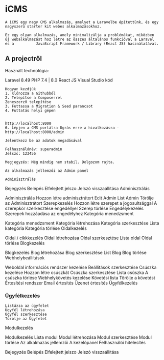 # iCMS
    A iCMS egy nagy CMS alkalmazás, amelyet a Laravelbe építettünk, és egy nagyszerű starter kit webes alkalmazásokhoz.

    Ez egy olyan alkalmazás, amely minimalizálja a problémákat, miközben új webalkalmazást hoz létre az összes általános funkcióval a Laravel és a          JavaScript Framework / Library (React JS) használatával.

## A projectről
Használt technológia:

Laravel 8.49
PHP 7.4 | 8.0
React JS
Visual Studio kód

    Hogyan kezdjük
    1. Klónozza a Githubból
    2. Telepítse a Composerrel
    Zeneszerző telepítése
    3. Futtassa a Migration & Seed parancsot
    4. Futtatás helyi gépen


    http://localhost:8000
    6. Lépjen a CMS portálra Ugrás erre a hivatkozásra - http://localhost:8000/admin

    Jelentkezz be az adatok megadásával

    Felhasználónév: superadmin
    Jelszó: 123456

    Megjegyzés: Még mindig nem stabil. Dolgozom rajta.

    Az alkalmazás jellemzői az Admin panel
    
    Adminisztrálás

 Bejegyzés
 Belépés
 Elfelejtett jelszo
 Jelszó visszaállítása
 Adminisztrálás

 Adminisztrálás
 Hozzon létre adminisztrátort
 Edit Admin
 List Admin
 Törölje az Adminisztrátort
 Szerepkezelés
 Hozzon létre szerepet a jogosultsággal
 A szerepkör szerkesztése engedéllyel
 Szerep törlése
 Engedélykezelés
 Szerepek hozzáadása az engedélyhez
Kategória menedzsment

 Kategória menedzsment
 Kategória létrehozása
 Kategória szerkesztése
 Lista kategória
 Kategória törlése
Oldalkezelés

 Oldal / cikkkezelés
 Oldal létrehozása
 Oldal szerkesztése
 Lista oldal
 Oldal törlése
Blogkezelés

 Blogkezelés
 Blog létrehozása
 Blog szerkesztése
 List Blog
 Blog törlése
Webhelybeállítások

 Weboldal információs rendszer kezelése
 Beállítások szerkesztése
 Csúszka kezelése
 Hozzon létre csúszkát
 Csúszka szerkesztése
 Lista csúszka
 A csúszka törlése
 Webhelykövetés kezelése
 Követési lista
 Törölje a követést
 Értesítési rendszer
 Email értesítés
 Üzenet értesítés
Ügyfélkezelés

### Ügyfélkezelés
    Listázza az ügyfelet
    Ügyfél létrehozása
    Ügyfél szerkesztése
    Törölje az Ügyfelet
    
Modulkezelés

 Modulkezelés
 Lista modul
 Modul létrehozása
 Modul szerkesztése
 Modul törlése
Az alkalmazás jellemzői A kezelőpanel
Felhasználói hitelesítés

Bejegyzés
Belépés
Elfelejtett jelszo
Jelszó visszaállítása
